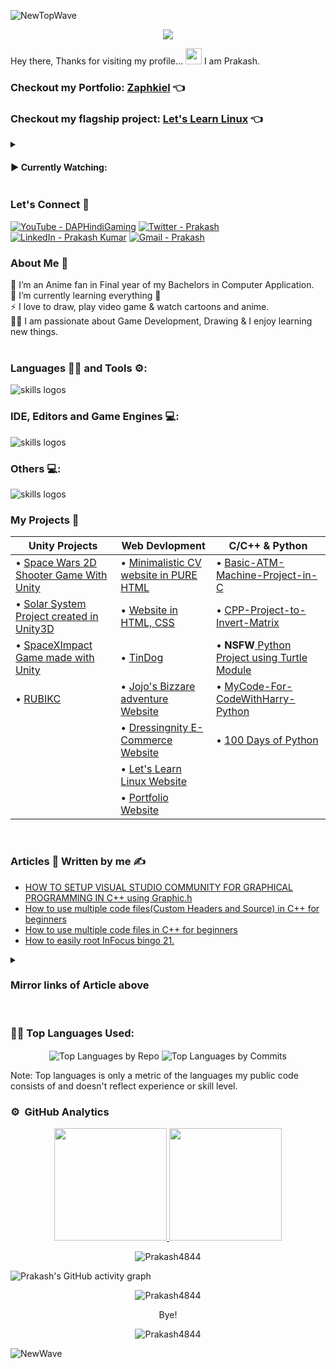 ![NewTopWave](https://user-images.githubusercontent.com/81550376/180223627-d18d8aeb-4f5e-4715-94db-65b1b85822f1.svg)


<p align="center">
  <img width="" height="" src="https://user-images.githubusercontent.com/81550376/164896586-26e6b3da-63bc-4313-8012-e4b13b825174.png">
</p>

Hey there, Thanks for visiting my profile... 
<img src="https://raw.githubusercontent.com/MartinHeinz/MartinHeinz/master/wave.gif" width="26px" height="26px"> I am Prakash.

### Checkout my Portfolio: [Zaphkiel](https://zaphkiel.netlify.app/)  👈

### Checkout my flagship project: [Let's Learn Linux](https://prakash4844.github.io/Let-s-Learn-Linux/index.html)  👈

<details>
<summary><h4> ▶️ Currently Watching: </h4></summary> 

<!-- [![Typing SVG](https://readme-typing-svg.herokuapp.com?color=FF0000&width=600&lines=Shrek+and+Puss+in+Boots+Movies)](https://git.io/typing-svg) -->
[![Typing SVG](https://readme-typing-svg.herokuapp.com?color=FF0000&width=600&lines=Super+Dragon+Ball%3A+Heroes)](https://git.io/typing-svg)
[![Typing SVG](https://readme-typing-svg.herokuapp.com?color=FF0000&width=500&lines=Goblin+Slayer)](https://git.io/typing-svg)
</details>

### Let's Connect 🤳

<a href="https://www.youtube.com/channel/UChdZv3qYGkFC9VDYxuhVZgA"><img src="https://img.shields.io/badge/YouTube-DAPHindiGaming-red?logo=youtube&logoColor=red" alt="YouTube - DAPHindiGaming"></a>
<a href="https://twitter.com/Prakash53574940"><img src="https://img.shields.io/badge/Twitter-Prakash-blue?logo=twitter&logoColor=blue" alt="Twitter - Prakash"></a>
<a href="https://www.linkedin.com/in/prakash-kumar-2b58631b7/"><img src="https://img.shields.io/static/v1?label=LinkedIn&message=Prakash+Kumar&color=%230077b5&logo=linkedIn&logoColor=%230077b5" alt="LinkedIn - Prakash Kumar"></a>
[![Gmail - Prakash](https://img.shields.io/badge/Gmail-Prakash-red?logo=gmail&logoColor=red)](https://mail.google.com/mail/u/0/?ibxr=0#inbox?compose=new)


### About Me 🚀

🌱  I’m an Anime fan in Final year of my Bachelors in Computer Application. </br>
🔭  I’m currently learning everything 🤣 </br>
⚡  I love to draw, play video game & watch cartoons and anime. </br>
👨‍💻  I am passionate about Game Development, Drawing & I enjoy learning new things. </br>
</br>

  
### Languages 🧑‍💻 and Tools ⚙️:

<!-- <p align="center">
<img src="https://skillicons.dev/icons?i=git,github,bash,powershell,html,css,js,bootstrap,jquery,md,cs,dotnet,java,idea,cpp,c,py,php,mysql,sqlite,unity,unreal,svg,vscode,ps,pr&perline=12" alt="skills logos" /> <br>
</p> -->
<img src="https://skillicons.dev/icons?i=git,github,githubactions,c,cpp,cs,dotnet,py,html,css,js,jquery,bootstrap,php,md,java" alt="skills logos" /> <br>

### IDE, Editors and Game Engines 💻:
<img src="https://skillicons.dev/icons?i=vscode,visualstudio,idea,unity,unreal,vim" alt="skills logos" />

### Others 💻:

<img src="https://skillicons.dev/icons?i=linux,powershell,bash,mysql,sqlite,pr,ps,svg,discord,linkedin,netlify,twitter" alt="skills logos" />

### My Projects 🙌
<!--
- [Space Wars 2D Shooter Game With Unity](https://prakash4844.itch.io/space-wars)
- [Basic-ATM-Machine-Project-in-C](https://github.com/Prakash4844/Basic-ATM-Machine-Project-in-C)
- [Solar System Project created in Unity3D](https://prakash4844.itch.io/solar-system)
- [SpaceXImpact Game made with Unity](https://github.com/Prakash4844/SpaceXImpact)
- [CPP-Project-to-Invert-Matrix](https://github.com/Prakash4844/CPP-Project-to-Invert-Matrix)
- [Minimalistic CV website in PURE HTML](https://prakash4844.github.io/HTMLCV/)
- [Website in HTML, CSS](https://prakash4844.github.io/Sample-CV-using-HTML-And-CSS/)
- [TinDog](https://prakash4844.github.io/Tindog/)
-->

| Unity Projects | Web Devlopment | C/C++ & Python |
| --------------- | --------------- | --------------- |
| • [Space Wars 2D Shooter Game With Unity](https://prakash4844.itch.io/space-wars) | • [Minimalistic CV website in PURE HTML](https://prakash4844.github.io/HTMLCV/) | • [Basic-ATM-Machine-Project-in-C](https://github.com/Prakash4844/Basic-ATM-Machine-Project-in-C) | <!--First Row Ends here -->
| • [Solar System Project created in Unity3D](https://prakash4844.itch.io/solar-system) | • [Website in HTML, CSS](https://prakash4844.github.io/Sample-CV-using-HTML-And-CSS/) | • [CPP-Project-to-Invert-Matrix](https://github.com/Prakash4844/CPP-Project-to-Invert-Matrix) | <!--second Row Ends here -->
| • [SpaceXImpact Game made with Unity](https://github.com/Prakash4844/SpaceXImpact) | • [TinDog](https://prakash4844.github.io/Tindog/) | • **NSFW**[ Python Project using Turtle Module](https://github.com/Prakash4844/NSFW-Python-Project-using-Turtle-Module) |<!--Third Row Ends here -->
|• [RUBIKC](https://github.com/Prakash4844/Rubikc)| • [Jojo's Bizzare adventure Website](https://prakash4844.github.io/JJBA-Site/) | • [MyCode-For-CodeWithHarry-Python](https://github.com/Prakash4844/MyPythonCode-for-CodeWithHarry)|<!--Fourth Row Ends here -->
|| • [Dressingnity E-Commerce Website](https://github.com/Prakash4844/Dressingnity-Ecommerce-Website) | • [100 Days of Python](https://github.com/Prakash4844/100-Days-of-Python)|<!--Fifth Row Ends here -->
|| • [Let's Learn Linux Website](https://prakash4844.github.io/Let-s-Learn-Linux/index.html) ||<!--Sixth Row Ends here -->
|| • [Portfolio Website](https://zaphkiel.netlify.app) ||<!--Seventh Row Ends here -->


<br />

### Articles 📝 Written by me ✍️
- [HOW TO SETUP VISUAL STUDIO COMMUNITY FOR GRAPHICAL PROGRAMMING IN C++ using Graphic.h](https://github.com/Prakash4844/How-to-setup-Visual-Studio-Community-for-using-graphic.h-with-CPP) 
- [How to use multiple code files(Custom Headers and Source) in C++ for beginners](https://github.com/Prakash4844/How-to-use-multiple-code-files-Custom-Headers-and-Source-in-CPP-for-beginner)
- [How to use multiple code files in C++ for beginners](https://github.com/Prakash4844/How-to-use-multiple-code-files-in-CPP-for-beginners)
- [How to easily root InFocus bingo 21.](https://www.reddit.com/r/androidroot/comments/aygetl/how_to_easily_root_infocus_bingo_21/)
<details>
<summary><h3>Mirror links of Article above</h3></summary>

- [HOW TO SETUP VISUAL STUDIO COMMUNITY FOR GRAPHICAL PROGRAMMING IN C++ using Graphic.h](https://www.c-sharpcorner.com/article/how-to-setup-visual-studio-community-for-graphical-programming-in-cpp/) 
- [How to use multiple code files(Custom Headers and Source) in C++ for beginners](https://www.c-sharpcorner.com/article/how-to-use-multiple-code-filescustom-headers-and-source-in-cpp/)
- [How to use multiple code files in C++ for beginners](https://www.c-sharpcorner.com/article/how-to-use-multiple-code-files-in-cpp/)
</details>
<br />

### 👨‍💻 Top Languages Used:
<p align="center">
  <img align="center" src="https://github-profile-summary-cards.vercel.app/api/cards/repos-per-language?username=Prakash4844&theme=nord_dark" alt="Top Languages by Repo" />
  <img align="center" src="https://github-profile-summary-cards.vercel.app/api/cards/most-commit-language?username=Prakash4844&theme=nord_dark" alt="Top Languages by Commits" /></p>
  
  Note: Top languages is only a metric of the languages my public code consists of and doesn't reflect experience or skill level.
  
### ⚙️ &nbsp;GitHub Analytics

<p align="center">
<a href="https://github.com/Prakash4844">
  <img height="180em" src="https://github-readme-stats-eight-theta.vercel.app/api?username=Prakash4844&show_icons=true&theme=algolia&include_all_commits=true&count_private=true"/>
  <img height="180em" src="https://github-readme-stats-eight-theta.vercel.app/api/top-langs/?username=Prakash4844&layout=compact&langs_count=8&theme=algolia"/>
</a>
 <br />
  
   <p align="center"><img align="center" src="https://github-readme-streak-stats.herokuapp.com/?user=Prakash4844&theme=algolia" alt="Prakash4844" /></p>

 
 ![Prakash's GitHub activity graph](https://github-readme-activity-graph.cyclic.app/graph?username=Prakash4844&theme=react-dark)
 
 <p align="center"><img align="center" src="60157b62652163c01c6d19e2a389338e.gif" alt="Prakash4844" /></p>
<p align="center">
  Bye!
</p>

 <p align="center"><img src="https://visitor-badge.laobi.icu/badge?page_id=Prakash4844.Prakash4844" alt="Prakash4844" />

</p>


![NewWave](https://user-images.githubusercontent.com/81550376/180223136-576934f8-2f40-4fb9-acd9-786d1d5d0f73.svg)

